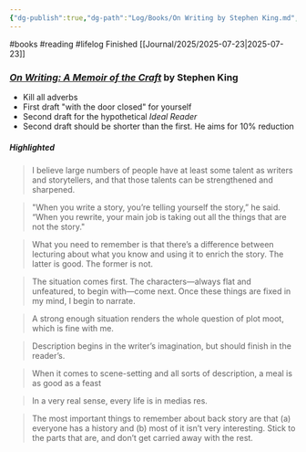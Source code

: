 ```yaml
---
{"dg-publish":true,"dg-path":"Log/Books/On Writing by Stephen King.md","permalink":"/log/books/on-writing-by-stephen-king/","noteIcon":"1"}
---
```


#books #reading #lifelog
Finished [[Journal/2025/2025-07-23\|2025-07-23]]
### [*On Writing: A Memoir of the Craft*](https://library.brads.house/index.php?page=13&id=841#cover) by Stephen King
* Kill all adverbs
* First draft "with the door closed" for yourself
* Second draft for the hypothetical *Ideal Reader*
* Second draft should be shorter than the first. He aims for 10% reduction
##### Highlighted 
> I believe large numbers of people have at least some talent as writers and storytellers, and that those talents can be strengthened and sharpened.

> "When you write a story, you’re telling yourself the story,” he said. “When you rewrite, your main job is taking out all the things that are not the story."

> What you need to remember is that there’s a difference between lecturing about what you know and using it to enrich the story. The latter is good. The former is not.

> The situation comes first. The characters—always flat and unfeatured, to begin with—come next. Once these things are fixed in my mind, I begin to narrate.

> A strong enough situation renders the whole question of plot moot, which is fine with me.

> Description begins in the writer’s imagination, but should finish in the reader’s.

> When it comes to scene-setting and all sorts of description, a meal is as good as a feast

> In a very real sense, every life is in medias res.

> The most important things to remember about back story are that (a) everyone has a history and (b) most of it isn’t very interesting. Stick to the parts that are, and don’t get carried away with the rest.